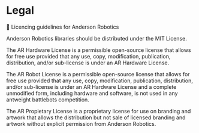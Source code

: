 # Legal
:scroll: Licencing guidelines for Anderson Robotics

Anderson Robotics libraries should be distributed under the MIT License.

The AR Hardware License is a permissible open-source license that allows for free use provided that any use, copy, modification, publication, distribution, and/or sub-license is under an AR Hardware License.

The AR Robot License is a permissible open-source license that allows for free use provided that any use, copy, modification, publication, distribution, and/or sub-license is under an AR Hardware License and a complete unmodified form, including hardware and software, is not used in any antweight battlebots competition.

The AR Propietary License is a proprietary license for use on branding and artwork that allows the distribution but not sale of licensed branding and artwork without explicit permission from Anderson Robotics.
